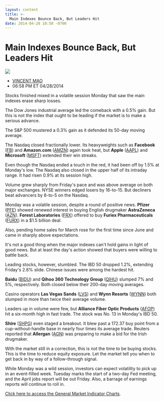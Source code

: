 ```yaml
---
layout: content
title: >-
  Main Indexes Bounce Back, But Leaders Hit
date: 2014-04-28 18:58 -0700
---
```



Main Indexes Bounce Back, But Leaders Hit
==========================================


![](https://www.investors.com/wp-content/uploads/ibd-migrated-images/MPv_140429_635342964494919056.png)

* [VINCENT MAO](https://www.investors.com/author/maov/ "Posts by VINCENT MAO")
* 06:58 PM ET 04/28/2014




Stocks finished mixed in a volatile session Monday that saw the main indexes erase sharp losses.

  

The Dow Jones industrial average led the comeback with a 0.5% gain. But this is not the index that ought to be leading if the market is to make a serious advance.

  

The S&P 500 mustered a 0.3% gain as it defended its 50-day moving average.

  

The Nasdaq closed fractionally lower. Its heavyweights such as **Facebook** ([FB](https://research.investors.com/quote.aspx?symbol=FB)) and **Amazon.com** ([AMZN](https://research.investors.com/quote.aspx?symbol=AMZN)) again took heat, but **Apple** ([AAPL](https://research.investors.com/quote.aspx?symbol=AAPL)) and **Microsoft** ([MSFT](https://research.investors.com/quote.aspx?symbol=MSFT)) extended their win streaks.

  

Even though the Nasdaq ended a touch in the red, it had been off by 1.5% at Monday's low. The Nasdaq also closed in the upper half of its intraday range. It had risen 0.9% at its session high.

  

Volume grew sharply from Friday's pace and was above average on both major exchanges. NYSE winners edged losers by 16-to-15. But decliners beat advancers by 8-to-5 on the Nasdaq.

  

Monday was a volatile session, despite a round of positive news. **Pfizer** ([PFE](https://research.investors.com/quote.aspx?symbol=PFE)) showed renewed interest in buying English drugmaker **AstraZeneca** ([AZN](https://research.investors.com/quote.aspx?symbol=AZN)). **Forest Laboratories** ([FRX](https://research.investors.com/quote.aspx?symbol=FRX)) offered to buy **Furiex Pharmaceuticals** ([FURX](https://research.investors.com/quote.aspx?symbol=FURX)) in a $1.5 billion deal.

  

Also, pending home sales for March rose for the first time since June and came in sharply above expectations.

  

It's not a good thing when the major indexes can't hold gains in light of good news. But at least the day's action showed that buyers were willing to battle back.

  

Leading stocks, however, stumbled. The IBD 50 dropped 1.2%, extending Friday's 2.8% slide. Chinese issues were among the hardest hit. 

  

**Baidu** ([BIDU](https://research.investors.com/quote.aspx?symbol=BIDU)) and **Qihoo 360 Technology Group** ([QIHU](https://research.investors.com/quote.aspx?symbol=QIHU)) slumped 7% and 5%, respectively. Both closed below their 200-day moving averages.

  

Casino operators **Las Vegas Sands** ([LVS](https://research.investors.com/quote.aspx?symbol=LVS)) and **Wynn Resorts** ([WYNN](https://research.investors.com/quote.aspx?symbol=WYNN)) both slumped in more than twice their average volume.

  

Leaders up in volume were few, but **Alliance Fiber Optic Products** ([AFOP](https://research.investors.com/quote.aspx?symbol=AFOP)) hit a six-month high in fast trade. The stock was No. 13 in Monday's IBD 50.

  

**Shire** ([SHPG](https://research.investors.com/quote.aspx?symbol=SHPG)) even staged a breakout. It blew past a 172.37 buy point from a cup-without-handle base in nearly four times its average trade. Reuters reported that **Allergan** ([AGN](https://research.investors.com/quote.aspx?symbol=AGN)) was preparing to make a bid for the Irish drugmaker.

  

With the market still in a correction, this is not the time to be buying stocks. This is the time to reduce equity exposure. Let the market tell you when to get back in by way of a follow-through signal.

  

While Monday was a wild session, investors can expect volatility to pick up in an event-filled week. Tuesday marks the start of a two-day Fed meeting, and the April jobs report will be out Friday. Also, a barrage of earnings reports will continue to roll in.

  

[Click here to access the General Market Indicator Charts](https://www.investors.com/pdf/GMI_042914.pdf).




